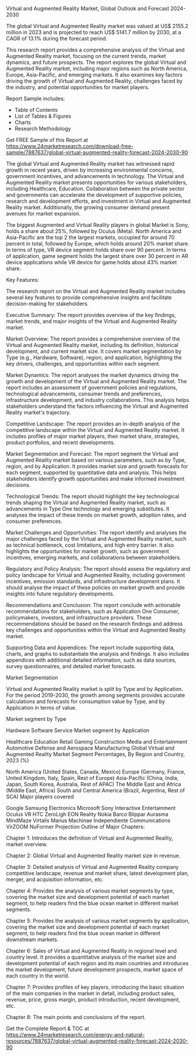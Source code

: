Virtual and Augmented Reality Market, Global Outlook and Forecast 2024-2030

The global Virtual and Augmented Reality market was valued at US$ 2155.2 million in 2023 and is projected to reach US$ 5141.7 million by 2030, at a CAGR of 13.1% during the forecast period.

This research report provides a comprehensive analysis of the Virtual and Augmented Reality market, focusing on the current trends, market dynamics, and future prospects. The report explores the global Virtual and Augmented Reality market, including major regions such as North America, Europe, Asia-Pacific, and emerging markets. It also examines key factors driving the growth of Virtual and Augmented Reality, challenges faced by the industry, and potential opportunities for market players.

Report Sample includes:
- Table of Contents
- List of Tables & Figures
- Charts
- Research Methodology

Get FREE Sample of this Report at https://www.24marketresearch.com/download-free-sample/7887637/global-virtual-augmented-reality-forecast-2024-2030-90

The global Virtual and Augmented Reality market has witnessed rapid growth in recent years, driven by increasing environmental concerns, government incentives, and advancements in technology. The Virtual and Augmented Reality market presents opportunities for various stakeholders, including Healthcare, Education. Collaboration between the private sector and governments can accelerate the development of supportive policies, research and development efforts, and investment in Virtual and Augmented Reality market. Additionally, the growing consumer demand present avenues for market expansion.

The biggest Augmented and Virtual Reality players in global Market is Sony, holds a share about 25%, followed by Oculus (Meta). North America and Asia-Pacific are the top 2 the largest markets, occupied for around 70 percent in total, followed by Europe, which holds around 20% market share. In terms of type, VR device segment holds share over 90 percent. In terms of application, game segment holds the largest share over 30 percent in AR device applications while VR device for game holds about 43% market share.

Key Features:

The research report on the Virtual and Augmented Reality market includes several key features to provide comprehensive insights and facilitate decision-making for stakeholders.

Executive Summary: The report provides overview of the key findings, market trends, and major insights of the Virtual and Augmented Reality market.

Market Overview: The report provides a comprehensive overview of the Virtual and Augmented Reality market, including its definition, historical development, and current market size. It covers market segmentation by Type (e.g., Hardware, Software), region, and application, highlighting the key drivers, challenges, and opportunities within each segment.

Market Dynamics: The report analyses the market dynamics driving the growth and development of the Virtual and Augmented Reality market. The report includes an assessment of government policies and regulations, technological advancements, consumer trends and preferences, infrastructure development, and industry collaborations. This analysis helps stakeholders understand the factors influencing the Virtual and Augmented Reality market's trajectory.

Competitive Landscape: The report provides an in-depth analysis of the competitive landscape within the Virtual and Augmented Reality market. It includes profiles of major market players, their market share, strategies, product portfolios, and recent developments.

Market Segmentation and Forecast: The report segment the Virtual and Augmented Reality market based on various parameters, such as by Type, region, and by Application. It provides market size and growth forecasts for each segment, supported by quantitative data and analysis. This helps stakeholders identify growth opportunities and make informed investment decisions.

Technological Trends: The report should highlight the key technological trends shaping the Virtual and Augmented Reality market, such as advancements in Type One technology and emerging substitutes. It analyses the impact of these trends on market growth, adoption rates, and consumer preferences.

Market Challenges and Opportunities: The report identify and analyses the major challenges faced by the Virtual and Augmented Reality market, such as technical bottleneck, cost limitations, and high entry barrier. It also highlights the opportunities for market growth, such as government incentives, emerging markets, and collaborations between stakeholders.

Regulatory and Policy Analysis: The report should assess the regulatory and policy landscape for Virtual and Augmented Reality, including government incentives, emission standards, and infrastructure development plans. It should analyse the impact of these policies on market growth and provide insights into future regulatory developments.

Recommendations and Conclusion: The report conclude with actionable recommendations for stakeholders, such as Application One Consumer, policymakers, investors, and infrastructure providers. These recommendations should be based on the research findings and address key challenges and opportunities within the Virtual and Augmented Reality market.

Supporting Data and Appendices: The report include supporting data, charts, and graphs to substantiate the analysis and findings. It also includes appendices with additional detailed information, such as data sources, survey questionnaires, and detailed market forecasts.

Market Segmentation

Virtual and Augmented Reality market is split by Type and by Application. For the period 2019-2030, the growth among segments provides accurate calculations and forecasts for consumption value by Type, and by Application in terms of value.

Market segment by Type

Hardware
Software
Service
Market segment by Application

Healthcare
Education
Retail
Gaming
Construction
Media and Entertainment
Automotive
Defense and Aerospace
Manufacturing
Global Virtual and Augmented Reality Market Segment Percentages, By Region and Country, 2023 (%)

North America (United States, Canada, Mexico)
Europe (Germany, France, United Kingdom, Italy, Spain, Rest of Europe)
Asia-Pacific (China, India, Japan, South Korea, Australia, Rest of APAC)
The Middle East and Africa (Middle East, Africa)
South and Central America (Brazil, Argentina, Rest of SCA)
Major players covered

Google
Samsung Electronics
Microsoft
Sony Interactive Entertainment
Oculus VR
HTC
ZeroLigh
EON Reality
Nokia
Barco
Blippar
Aurasma
MindMaze
Virtalis
Manus Machinae
Independiente Communications
VirZOOM
NuFormer Projection
Outline of Major Chapters:

Chapter 1: Introduces the definition of Virtual and Augmented Reality, market overview.

Chapter 2: Global Virtual and Augmented Reality market size in revenue.

Chapter 3: Detailed analysis of Virtual and Augmented Reality company competitive landscape, revenue and market share, latest development plan, merger, and acquisition information, etc.

Chapter 4: Provides the analysis of various market segments by type, covering the market size and development potential of each market segment, to help readers find the blue ocean market in different market segments.

Chapter 5: Provides the analysis of various market segments by application, covering the market size and development potential of each market segment, to help readers find the blue ocean market in different downstream markets.

Chapter 6: Sales of Virtual and Augmented Reality in regional level and country level. It provides a quantitative analysis of the market size and development potential of each region and its main countries and introduces the market development, future development prospects, market space of each country in the world.

Chapter 7: Provides profiles of key players, introducing the basic situation of the main companies in the market in detail, including product sales, revenue, price, gross margin, product introduction, recent development, etc.

Chapter 8: The main points and conclusions of the report.

Get the Complete Report & TOC at https://www.24marketresearch.com/energy-and-natural-resources/7887637/global-virtual-augmented-reality-forecast-2024-2030-90
